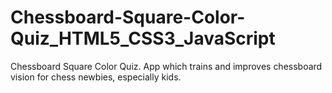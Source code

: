 # Chessboard-Square-Color-Quiz_HTML5_CSS3_JavaScript
Chessboard Square Color Quiz. App which trains and improves chessboard vision for chess newbies, especially kids. 
